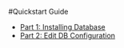 #Quickstart Guide

* [Part 1: Installing Database](part-1-installing-database.md)
* [Part 2: Edit DB Configuration](part-2-editing-db-configuration-file.md)